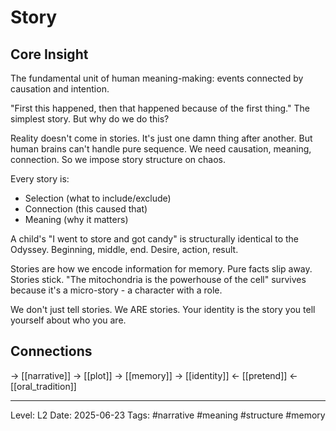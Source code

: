 # Story

## Core Insight
The fundamental unit of human meaning-making: events connected by causation and intention.

"First this happened, then that happened because of the first thing." The simplest story. But why do we do this? 

Reality doesn't come in stories. It's just one damn thing after another. But human brains can't handle pure sequence. We need causation, meaning, connection. So we impose story structure on chaos.

Every story is:
- Selection (what to include/exclude)
- Connection (this caused that)
- Meaning (why it matters)

A child's "I went to store and got candy" is structurally identical to the Odyssey. Beginning, middle, end. Desire, action, result.

Stories are how we encode information for memory. Pure facts slip away. Stories stick. "The mitochondria is the powerhouse of the cell" survives because it's a micro-story - a character with a role.

We don't just tell stories. We ARE stories. Your identity is the story you tell yourself about who you are.

## Connections
→ [[narrative]]
→ [[plot]]
→ [[memory]]
→ [[identity]]
← [[pretend]]
← [[oral_tradition]]

---
Level: L2
Date: 2025-06-23
Tags: #narrative #meaning #structure #memory